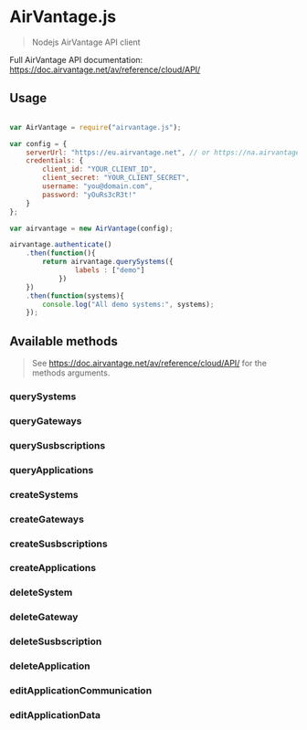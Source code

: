AirVantage.js
========

> Nodejs AirVantage API client

Full AirVantage API documentation: https://doc.airvantage.net/av/reference/cloud/API/

## Usage

```javascript

var AirVantage = require("airvantage.js");

var config = {
    serverUrl: "https://eu.airvantage.net", // or https://na.airvantage.net
    credentials: {
        client_id: "YOUR_CLIENT_ID",
        client_secret: "YOUR_CLIENT_SECRET",
        username: "you@domain.com",
        password: "yOuRs3cR3t!"
    }
};

var airvantage = new AirVantage(config);

airvantage.authenticate()
    .then(function(){
        return airvantage.querySystems({
                labels : ["demo"]
            })
    })
    .then(function(systems){
        console.log("All demo systems:", systems);
    });

```

## Available methods
> See https://doc.airvantage.net/av/reference/cloud/API/ for the methods arguments.

### querySystems
### queryGateways
### querySusbscriptions
### queryApplications
### createSystems
### createGateways
### createSusbscriptions
### createApplications
### deleteSystem
### deleteGateway
### deleteSusbscription
### deleteApplication
### editApplicationCommunication
### editApplicationData


